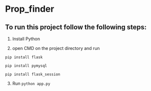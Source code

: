 # Prop_finder


## To run this project follow the following steps:

1. Install Python

2. open CMD on the project directory and run 

`pip install flask`

`pip install pymysql`

`pip install flask_session`

3. Run `python app.py`
